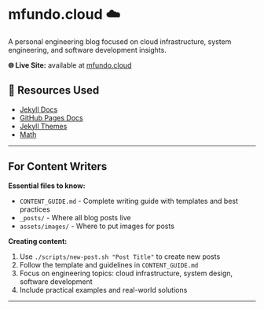 # mfundo.cloud ☁️

A personal engineering blog focused on cloud infrastructure, system engineering, and software development insights.

**🌐 Live Site:** available at [mfundo.cloud](https://blog.mfundo.cloud)


## 🔗 Resources Used

- [Jekyll Docs](https://jekyllrb.com/docs/)
- [GitHub Pages Docs](https://docs.github.com/en/pages)
- [Jekyll Themes](https://pages.github.com/themes/)
- [Math]()

---

## For Content Writers

**Essential files to know:**
- `CONTENT_GUIDE.md` - Complete writing guide with templates and best practices
- `_posts/` - Where all blog posts live
- `assets/images/` - Where to put images for posts

**Creating content:**
1. Use `./scripts/new-post.sh "Post Title"` to create new posts
2. Follow the template and guidelines in `CONTENT_GUIDE.md`
3. Focus on engineering topics: cloud infrastructure, system design, software development
4. Include practical examples and real-world solutions

---
